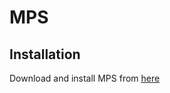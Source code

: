 # MPS

## Installation

Download and install MPS from [here](https://www.jetbrains.com/mps/download/)

